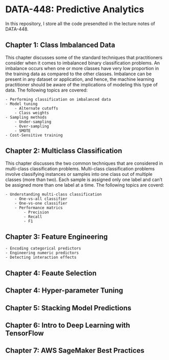 # DATA-448: Predictive Analytics

In this repository, I store all the code presendted in the lecture notes of DATA-448.

## Chapter 1: Class Imbalanced Data

This chapter discusses some of the standard techniques that practitioners consider when it comes to imbalanced binary classification problems. An imbalance occurs when one or more classes have very low proportion in the training data as compared to the other classes. Imbalance can be present in any dataset or application, and hence, the machine learning practitioner should be aware of the implications of modeling this type of data. The following topics are covered:

    - Performing classification on imbalanced data
    - Model tuning
        - Alternate cutoffs
        - Class weights
    - Sampling methods
        - Under-sampling 
        - Over-sampling 
        - SMOTE
    - Cost-Sensitive training

## Chapter 2: Multiclass Classification

This chapter discusses the two common techniques that are considered in multi-class classification problems. Multi-class classification problems involve classifying instances or samples into one class out of multiple classes (more than two). Each sample is assigned only one label and can’t be assigned more than one label at a time. The following topics are coverd:

    - Understanding multi-class classification
        - One-vs-all classifier
        - One-vs-one classifier
        - Performance matrics
            - Precision
            - Recall
            - F1

## Chapter 3: Feature Engineering

    - Encoding categorical predictors
    - Engineering numeric predictors
    - Detecting interaction effects
    
## Chapter 4: Feaute Selection    
    
    
## Chapter 4: Hyper-parameter Tuning

## Chapter 5: Stacking Model Predictions

## Chapter 6: Intro to Deep Learning with TensorFlow

## Chapter 7: AWS SageMaker Best Practices


